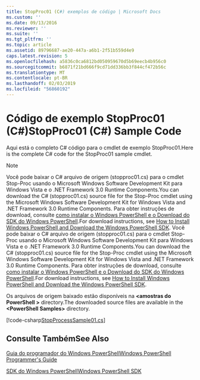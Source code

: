 ```yaml
---
title: StopProc01 (C#) exemplos de código | Microsoft Docs
ms.custom: ''
ms.date: 09/13/2016
ms.reviewer: ''
ms.suite: ''
ms.tgt_pltfrm: ''
ms.topic: article
ms.assetid: 89796687-ae20-447a-a6b1-2f51b559d4e9
caps.latest.revision: 5
ms.openlocfilehash: a5836c0ca6812bd050959670d5b69eecb4b956c0
ms.sourcegitcommit: b6871f21bd666f9cd71dd336bb3f844cf472b56c
ms.translationtype: MT
ms.contentlocale: pt-BR
ms.lasthandoff: 02/03/2019
ms.locfileid: "56860192"
---
```

# <a name="stopproc01-c-sample-code"></a><span data-ttu-id="71a5c-102">Código de exemplo StopProc01 (C#)</span><span class="sxs-lookup"><span data-stu-id="71a5c-102">StopProc01 (C#) Sample Code</span></span>

<span data-ttu-id="71a5c-103">Aqui está o completo C# código para o cmdlet de exemplo StopProc01.</span><span class="sxs-lookup"><span data-stu-id="71a5c-103">Here is the complete C# code for the StopProc01 sample cmdlet.</span></span>

> [!NOTE]
> <span data-ttu-id="71a5c-104">Você pode baixar o C# arquivo de origem (stopproc01.cs) para o cmdlet Stop-Proc usando o Microsoft Windows Software Development Kit para Windows Vista e o .NET Framework 3.0 Runtime Components.</span><span class="sxs-lookup"><span data-stu-id="71a5c-104">You can download the C# (stopproc01.cs) source file for the Stop-Proc cmdlet using the Microsoft Windows Software Development Kit for Windows Vista and .NET Framework 3.0 Runtime Components.</span></span> <span data-ttu-id="71a5c-105">Para obter instruções de download, consulte [como instalar o Windows PowerShell e o Download do SDK do Windows PowerShell](/powershell/developer/installing-the-windows-powershell-sdk).</span><span class="sxs-lookup"><span data-stu-id="71a5c-105">For download instructions, see [How to Install Windows PowerShell and Download the Windows PowerShell SDK](/powershell/developer/installing-the-windows-powershell-sdk).</span></span>
> <span data-ttu-id="71a5c-106">Você pode baixar o C# arquivo de origem (stopproc01.cs) para o cmdlet Stop-Proc usando o Microsoft Windows Software Development Kit para Windows Vista e o .NET Framework 3.0 Runtime Components.</span><span class="sxs-lookup"><span data-stu-id="71a5c-106">You can download the C# (stopproc01.cs) source file for the Stop-Proc cmdlet using the Microsoft Windows Software Development Kit for Windows Vista and .NET Framework 3.0 Runtime Components.</span></span> <span data-ttu-id="71a5c-107">Para obter instruções de download, consulte [como instalar o Windows PowerShell e o Download do SDK do Windows PowerShell](/powershell/developer/installing-the-windows-powershell-sdk).</span><span class="sxs-lookup"><span data-stu-id="71a5c-107">For download instructions, see [How to Install Windows PowerShell and Download the Windows PowerShell SDK](/powershell/developer/installing-the-windows-powershell-sdk).</span></span>
>
> <span data-ttu-id="71a5c-108">Os arquivos de origem baixado estão disponíveis na  **\<amostras do PowerShell >** directory.</span><span class="sxs-lookup"><span data-stu-id="71a5c-108">The downloaded source files are available in the **\<PowerShell Samples>** directory.</span></span>

[!code-csharp[StopProcessSample01.cs](../../powershell-sdk-samples/SDK-2.0/csharp/StopProcessSample01/StopProcessSample01.cs#L11-L212 "StopProcessSample01.cs")]

## <a name="see-also"></a><span data-ttu-id="71a5c-109">Consulte Também</span><span class="sxs-lookup"><span data-stu-id="71a5c-109">See Also</span></span>

[<span data-ttu-id="71a5c-110">Guia do programador do Windows PowerShell</span><span class="sxs-lookup"><span data-stu-id="71a5c-110">Windows PowerShell Programmer's Guide</span></span>](./windows-powershell-programmer-s-guide.md)

[<span data-ttu-id="71a5c-111">SDK do Windows PowerShell</span><span class="sxs-lookup"><span data-stu-id="71a5c-111">Windows PowerShell SDK</span></span>](../windows-powershell-reference.md)